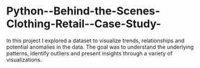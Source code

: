 # Python--Behind-the-Scenes-Clothing-Retail--Case-Study-
In this project I explored a dataset to visualize trends, relationships and potential anomalies in the data. The goal was to understand the underlying patterns, identify outliers and present insights through a variety of visualizations.
